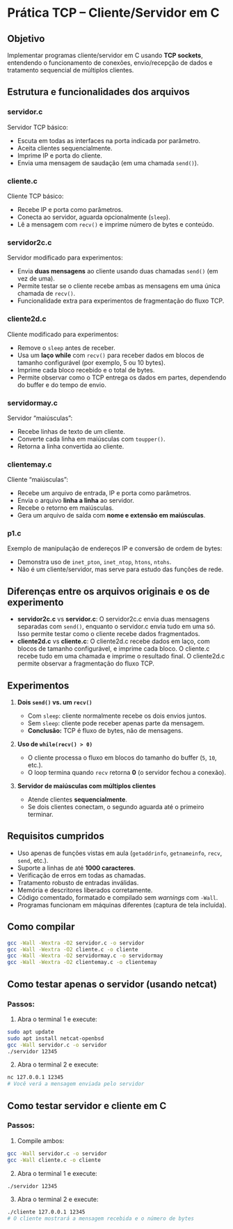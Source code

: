 # Prática TCP – Cliente/Servidor em C

## Objetivo
Implementar programas cliente/servidor em C usando **TCP sockets**, entendendo o funcionamento de conexões, envio/recepção de dados e tratamento sequencial de múltiplos clientes.  


## Estrutura e funcionalidades dos arquivos

### servidor.c
Servidor TCP básico:
- Escuta em todas as interfaces na porta indicada por parâmetro.
- Aceita clientes sequencialmente.
- Imprime IP e porta do cliente.
- Envia uma mensagem de saudação (em uma chamada `send()`).

### cliente.c
Cliente TCP básico:
- Recebe IP e porta como parâmetros.
- Conecta ao servidor, aguarda opcionalmente (`sleep`).
- Lê a mensagem com `recv()` e imprime número de bytes e conteúdo.

### servidor2c.c
Servidor modificado para experimentos:
- Envia **duas mensagens** ao cliente usando duas chamadas `send()` (em vez de uma).
- Permite testar se o cliente recebe ambas as mensagens em uma única chamada de `recv()`.
- Funcionalidade extra para experimentos de fragmentação do fluxo TCP.

### cliente2d.c
Cliente modificado para experimentos:
- Remove o `sleep` antes de receber.
- Usa um **laço while** com `recv()` para receber dados em blocos de tamanho configurável (por exemplo, 5 ou 10 bytes).
- Imprime cada bloco recebido e o total de bytes.
- Permite observar como o TCP entrega os dados em partes, dependendo do buffer e do tempo de envio.

### servidormay.c
Servidor “maiúsculas”:
- Recebe linhas de texto de um cliente.
- Converte cada linha em maiúsculas com `toupper()`.
- Retorna a linha convertida ao cliente.

### clientemay.c
Cliente “maiúsculas”:
- Recebe um arquivo de entrada, IP e porta como parâmetros.
- Envia o arquivo **linha a linha** ao servidor.
- Recebe o retorno em maiúsculas.
- Gera um arquivo de saída com **nome e extensão em maiúsculas**.

### p1.c
Exemplo de manipulação de endereços IP e conversão de ordem de bytes:
- Demonstra uso de `inet_pton`, `inet_ntop`, `htons`, `ntohs`.
- Não é um cliente/servidor, mas serve para estudo das funções de rede.

## Diferenças entre os arquivos originais e os de experimento

- **servidor2c.c** vs **servidor.c**: O servidor2c.c envia duas mensagens separadas com `send()`, enquanto o servidor.c envia tudo em uma só. Isso permite testar como o cliente recebe dados fragmentados.
- **cliente2d.c** vs **cliente.c**: O cliente2d.c recebe dados em laço, com blocos de tamanho configurável, e imprime cada bloco. O cliente.c recebe tudo em uma chamada e imprime o resultado final. O cliente2d.c permite observar a fragmentação do fluxo TCP.

## Experimentos
1. **Dois `send()` vs. um `recv()`**  
   - Com `sleep`: cliente normalmente recebe os dois envios juntos.  
   - Sem `sleep`: cliente pode receber apenas parte da mensagem.  
   - **Conclusão:** TCP é fluxo de bytes, não de mensagens.

2. **Uso de `while(recv() > 0)`**  
   - O cliente processa o fluxo em blocos do tamanho do buffer (`5`, `10`, etc.).  
   - O loop termina quando `recv` retorna **0** (o servidor fechou a conexão).

3. **Servidor de maiúsculas com múltiplos clientes**  
   - Atende clientes **sequencialmente**.  
   - Se dois clientes conectam, o segundo aguarda até o primeiro terminar.

## Requisitos cumpridos
- Uso apenas de funções vistas em aula (`getaddrinfo`, `getnameinfo`, `recv`, `send`, etc.).  
- Suporte a linhas de até **1000 caracteres**.  
- Verificação de erros em todas as chamadas.  
- Tratamento robusto de entradas inválidas.  
- Memória e descritores liberados corretamente.  
- Código comentado, formatado e compilado sem *warnings* com `-Wall`.  
- Programas funcionam em máquinas diferentes (captura de tela incluída).  

## Como compilar
```bash
gcc -Wall -Wextra -O2 servidor.c -o servidor
gcc -Wall -Wextra -O2 cliente.c -o cliente
gcc -Wall -Wextra -O2 servidormay.c -o servidormay
gcc -Wall -Wextra -O2 clientemay.c -o clientemay
```

## Como testar apenas o servidor (usando netcat)

### Passos:
1. Abra o terminal 1 e execute:
  ```bash
  sudo apt update
  sudo apt install netcat-openbsd
  gcc -Wall servidor.c -o servidor
  ./servidor 12345
  ```
2. Abra o terminal 2 e execute:
  ```bash
  nc 127.0.0.1 12345
  # Você verá a mensagem enviada pelo servidor
  ```

## Como testar servidor e cliente em C

### Passos:
1. Compile ambos:
  ```bash
  gcc -Wall servidor.c -o servidor
  gcc -Wall cliente.c -o cliente
  ```
2. Abra o terminal 1 e execute:
  ```bash
  ./servidor 12345
  ```
3. Abra o terminal 2 e execute:
  ```bash
  ./cliente 127.0.0.1 12345
  # O cliente mostrará a mensagem recebida e o número de bytes
  ```